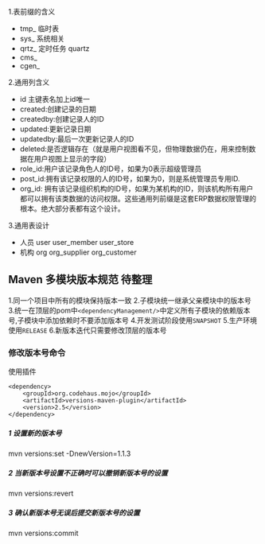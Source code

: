 1.表前缀的含义
 + tmp_ 临时表
 + sys_ 系统相关 
 + qrtz_ 定时任务 quartz
 + cms_
 + cgen_
 
2.通用列含义
 + id 主键表名加上id唯一
 + created:创建记录的日期
 + createdby:创建记录人的ID
 + updated:更新记录日期
 + updatedby:最后一次更新记录人的ID
 + deleted:是否逻辑存在（就是用户视图看不见，但物理数据仍在，用来控制数据在用户视图上显示的字段）
 + role_id:用户该记录角色人的ID号，如果为0表示超级管理员
 + post_id:拥有该记录权限的人的ID号，如果为0，则是系统管理员专用ID.
 + org_id: 拥有该记录组织机构的ID号，如果为某机构的ID，则该机构所有用户都可以拥有该类数据的访问权限。这些通用列前缀是这套ERP数据权限管理的根本。绝大部分表都有这个设计。
  
3.通用表设计
+ 人员 user user_member user_store 
+ 机构 org org_supplier org_customer 



## Maven 多模块版本规范 待整理

1.同一个项目中所有的模块保持版本一致
2.子模块统一继承父亲模块中的版本号
3.统一在顶层的pom中`<dependencyManagement/>`中定义所有子模块的依赖版本号,子模块中添加依赖时不要添加版本号
4.开发测试阶段使用`SNAPSHOT`
5.生产环境使用`RELEASE`
6.新版本迭代只需要修改顶层的版本号

### 修改版本号命令
使用插件
```
<dependency>
    <groupId>org.codehaus.mojo</groupId>
    <artifactId>versions-maven-plugin</artifactId>
    <version>2.5</version>
</dependency>
```
##### 1 设置新的版本号

mvn versions:set -DnewVersion=1.1.3

##### 2 当新版本号设置不正确时可以撤销新版本号的设置

mvn versions:revert

##### 3 确认新版本号无误后提交新版本号的设置

mvn versions:commit